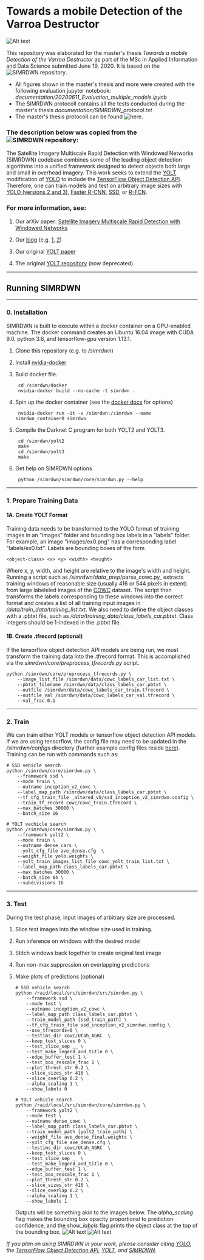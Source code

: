 # Towards a mobile Detection of the Varroa Destructor #


![Alt text](Varrao_yolt2_832.jpg?raw=true "")




This repository was elaborated for the master's thesis *Towards a mobile Detection of the Varroa Destructor* as part of the MSc in Applied Information and Data Science submitted June 19, 2020. It is based on the ![SIMRDWN repository](https://github.com/avanetten/simrdwn).

- All figures shown in the master's thesis and more were created with the following evaluation jupyter notebook: *documentation/20200611_Evaluation_multiple_models.ipynb*
- The SIMRDWN protocoll contains all the tests conducted during the master's thesis *documentation/SIMRDWN_protocol.txt*
- The master's thesis protocoll can be found ![here](https://docs.google.com/spreadsheets/d/1NhlGIajVtLvL9PySZ6wev_GOEyXtCpmQAyen9tnO338/edit?usp=sharing).


### The description below was copied from the ![SIMRDWN repository](https://github.com/avanetten/simrdwn):



The Satellite Imagery Multiscale Rapid Detection with Windowed Networks (SIMRDWN) codebase combines some of the leading object detection algorithms into a unified framework designed to detect objects both large and small in overhead imagery.  This work seeks to extend the [YOLT](https://arxiv.org/abs/1805.09512) modification of [YOLO](https://pjreddie.com/darknet/yolo/) to include the [TensorFlow Object Detection API](https://github.com/tensorflow/models/tree/master/research/object_detection).  Therefore, one can train models and test on arbitrary image sizes with [YOLO (versions 2 and 3)](https://pjreddie.com/darknet/yolo/), [Faster R-CNN](https://arxiv.org/abs/1506.01497), [SSD](https://arxiv.org/abs/1512.02325), or [R-FCN](https://arxiv.org/abs/1605.06409).  

### For more information, see:

1. Our arXiv paper: [Satellite Imagery Multiscale Rapid Detection with Windowed Networks](https://arxiv.org/abs/1809.09978)

2. Our [blog](https://medium.com/the-downlinq) (e.g. [1](https://medium.com/the-downlinq/simrdwn-adapting-multiple-object-detection-frameworks-for-satellite-imagery-applications-991dbf3d022b), [2](https://medium.com/the-downlinq/giving-simrdwn-a-spin-part-i-7032d7bf120a))

2. Our original [YOLT paper](https://arxiv.org/abs/1805.09512)

3. The original [YOLT repository](https://github.com/CosmiQ/yolt) (now deprecated)
 

____
## Running SIMRDWN

____

### 0. Installation

SIMRDWN is built to execute within a docker container on a GPU-enabled machine.  The docker command creates an Ubuntu 16.04 image with CUDA 9.0, python 3.6, and tensorflow-gpu version 1.13.1. 

1. Clone this repository (e.g. to _/simrdwn_)

2. Install [nvidia-docker](https://github.com/NVIDIA/nvidia-docker)
 
3. Build docker file.

		cd /simrdwn/docker
		nvidia-docker build --no-cache -t simrdwn .
	
4. Spin up the docker container (see the [docker docs](https://docs.docker.com/engine/reference/commandline/run/) for options) 

        nvidia-docker run -it -v /simrdwn:/simrdwn --name simrdwn_container0 simrdwn
	
5. Compile the Darknet C program for both YOLT2 and YOLT3.
      
	    cd /simrdwn/yolt2
	    make
	    cd /simrdwn/yolt3
	    make

6. Get help on SIMRDWN options
	
		python /simrdwn/simrdwn/core/simrdwn.py --help
	

____

### 1. Prepare Training Data



####  1A. Create YOLT Format

Training data needs to be transformed to the YOLO format of training images in an "images" folder and bounding box labels in a "labels" folder.  For example, an image "images/ex0.png" has a corresponding label "labels/ex0.txt". Labels are bounding boxes of the form 

    <object-class> <x> <y> <width> <height>

Where x, y, width, and height are relative to the image's width and height.  Running a script such as _/simrdwn/data\_prep_/parse\_cowc.py_ extracts training windows of reasonable size (usually 416 or 544 pixels in extent) from large labeleled images of the [COWC](https://gdo152.llnl.gov/cowc/) dataset.  The script then transforms the labels corresponding to these windows into the correct format and creates a list of all training input images in _/data/train\_data/training\_list.txt_.  We also need to define the object classes with a .pbtxt file, such as _/data/training\_data/class\_labels\_car.pbtxt_.  Class integers should be 1-indexed in the .pbtxt file.

####  1B. Create .tfrecord (optional)
If the tensorflow object detection API models are being run, we must transform the training data into the .tfrecord format.  This is accomplished via the _simrdwn/core/preprocess\_tfrecords.py_ script.
	
	python /simrdwn/core/preprocess_tfrecords.py \
	    --image_list_file /simrdwn/data/cowc_labels_car_list.txt \
	    --pbtxt_filename /simrdwn/data/class_labels_car.pbtxt \
	    --outfile /simrdwn/data/cowc_labels_car_train.tfrecord \
	    --outfile_val /simrdwn/data/cowc_labels_car_val.tfrecord \
	    --val_frac 0.1

____

### 2. Train

We can train either YOLT models or tensorflow object detection API models.  If we are using tensorflow, the config file may need to be updated in the _/simrdwn/configs_ directory (further example config files reside [here](https://github.com/tensorflow/models/tree/master/research/object_detection/samples/configs)).
Training can be run with commands such as:

	# SSD vehicle search
	python /simrdwn/core/simrdwn.py \
		--framework ssd \
		--mode train \
		--outname inception_v2_cowc \
		--label_map_path /simrdwn/data/class_labels_car.pbtxt \
		--tf_cfg_train_file _altered_v0/ssd_inception_v2_simrdwn.config \
		--train_tf_record cowc/cowc_train.tfrecord \
		--max_batches 30000 \
		--batch_size 16 
	
	# YOLT vechicle search
	python /simrdwn/core/simrdwn.py \
		--framework yolt2 \
		--mode train \
		--outname dense_cars \
		--yolt_cfg_file ave_dense.cfg  \
		--weight_file yolo.weights \
		--yolt_train_images_list_file cowc_yolt_train_list.txt \
		--label_map_path class_labels_car.pbtxt \
		--max_batches 30000 \
		--batch_size 64 \
		--subdivisions 16

____

### 3. Test

During the test phase, input images of arbitrary size are processed.  

1.	Slice test images into the window size used in training.
2.  Run inference on windows with the desired model
3.  Stitch windows back together to create original test image
4.  Run non-max suppression on overlapping predictions
5.  Make plots of predictions (optional)

	
	
		# SSD vehicle search
		python /raid/local/src/simrdwn/src/simrdwn.py \
			--framework ssd \
			--mode test \
			--outname inception_v2_cowc \
			--label_map_path class_labels_car.pbtxt \
			--train_model_path [ssd_train_path] \
			--tf_cfg_train_file ssd_inception_v2_simrdwn.config \
			--use_tfrecords=0 \
			--testims_dir cowc/Utah_AGRC  \
			--keep_test_slices 0 \
			--test_slice_sep __ \
			--test_make_legend_and_title 0 \
			--edge_buffer_test 1 \
			--test_box_rescale_frac 1 \
			--plot_thresh_str 0.2 \
			--slice_sizes_str 416 \
			--slice_overlap 0.2 \
			--alpha_scaling 1 \
			--show_labels 0
				
		# YOLT vehicle search
		python /raid/local/src/simrdwn/core/simrdwn.py \
			--framework yolt2 \
			--mode test \
			--outname dense_cowc \
			--label_map_path class_labels_car.pbtxt \
			--train_model_path [yolt2_train_path] \
			--weight_file ave_dense_final.weights \
			--yolt_cfg_file ave_dense.cfg \
			--testims_dir cowc/Utah_AGRC  \
			--keep_test_slices 0 \
			--test_slice_sep __ \
			--test_make_legend_and_title 0 \
			--edge_buffer_test 1 \
			--test_box_rescale_frac 1 \
			--plot_thresh_str 0.2 \
			--slice_sizes_str 416 \
			--slice_overlap 0.2 \
			--alpha_scaling 1 \
			--show_labels 1
	
	Outputs will be something akin to the images below.  The _alpha\_scaling_ flag makes the bounding box opacity proportional to prediction confidence, and the _show\_labels_ flag prints the object class at the top of the bounding box.
	![Alt text](/results/__examples/ex0.png?raw=true "Figure 1")
	![Alt text](/results/__examples/ex1.png?raw=true "Figure 2")
	
	
	
_If you plan on using SIMRDWN in your work, please consider citing [YOLO](https://arxiv.org/abs/1612.08242), the [TensorFlow Object Detection API](https://arxiv.org/abs/1611.10012), [YOLT](https://arxiv.org/abs/1805.09512), and [SIMRDWN](https://arxiv.org/abs/1809.09978)._


